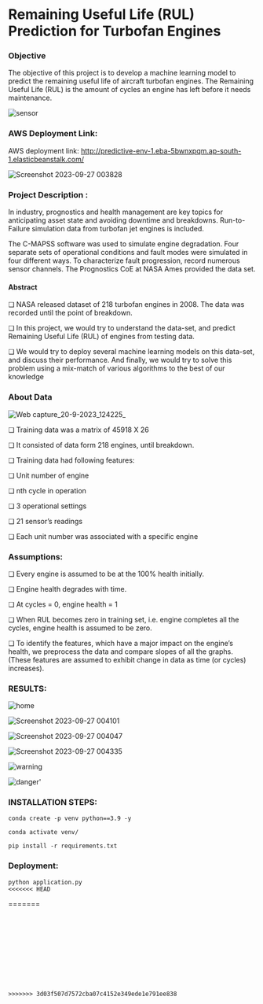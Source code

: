 # Remaining Useful Life (RUL) Prediction for Turbofan Engines

### Objective
The objective of this project is to develop a machine learning model to predict the remaining useful life of aircraft turbofan engines. The Remaining Useful Life (RUL) is the amount of cycles an engine has left before it needs maintenance.

![sensor](https://github.com/Romachauhan1607/Pred_maintainance-Project/assets/90463649/81d74b8f-374e-48ee-9a14-316d71a256a2)

### AWS Deployment Link:
AWS deployment link: http://predictive-env-1.eba-5bwnxpqm.ap-south-1.elasticbeanstalk.com/

![Screenshot 2023-09-27 003828](https://github.com/Romachauhan1607/Pred_maintainance-Project/assets/90463649/9515587a-0f62-4d03-959e-4ea31e48f2b4)



### Project Description :
In industry, prognostics and health management are key topics for anticipating asset state and avoiding downtime and breakdowns. Run-to-Failure simulation data from turbofan jet engines is included.

The C-MAPSS software was used to simulate engine degradation. Four separate sets of operational conditions and fault modes were simulated in four different ways. To characterize fault progression, record numerous sensor channels. The Prognostics CoE at NASA Ames provided the data set.

  #### Abstract
❏ NASA released dataset of 218 turbofan 
engines in 2008. The data was recorded until 
the point of breakdown. 

❏ In this project, we would try to understand 
the data-set, and predict Remaining Useful 
Life (RUL) of engines from testing data. 

❏ We would try to deploy several machine 
learning models on this data-set, and discuss 
their performance. And finally, we would try 
to solve this problem using a mix-match of 
various algorithms to the best of our knowledge

### About Data  
![Web capture_20-9-2023_124225_](https://github.com/Romachauhan1607/Pred_maintainance-Project/assets/90463649/56260092-9a2f-4371-995d-2de114e6eb2e)

❏ Training data was a matrix of 45918 X 26                                              

❏ It consisted of data form 218 engines, until 
breakdown.

❏ Training data had following features:

❏ Unit number of engine

❏ nth cycle in operation

❏ 3 operational settings

❏ 21 sensor’s readings

❏ Each unit number was associated with a 
specific engine

### Assumptions:

❏ Every engine is assumed to be at the 100% health initially. 

❏ Engine health degrades with time.

❏ At cycles = 0, engine health = 1

❏ When RUL becomes zero in training set, i.e. engine completes all the cycles, engine health is assumed to be zero.

❏ To identify the features, which have a major impact on the engine’s health, we preprocess the data and compare 
slopes of all the graphs. (These features are assumed to exhibit change in data as time (or cycles) increases).





### RESULTS:

![home](https://github.com/Romachauhan1607/Pred_maintainance-Project/assets/90463649/14fe98e3-ed05-4e26-bac9-36b0343eca33)

![Screenshot 2023-09-27 004101](https://github.com/Romachauhan1607/Pred_maintainance-Project/assets/90463649/44b4f740-5d46-4b8d-933d-b4e763025fe3)


![Screenshot 2023-09-27 004047](https://github.com/Romachauhan1607/Pred_maintainance-Project/assets/90463649/2e03be4a-0930-40e7-89db-1e76e3d20f1f)



![Screenshot 2023-09-27 004335](https://github.com/Romachauhan1607/Pred_maintainance-Project/assets/90463649/9745625a-1546-4d8c-b3bf-12c39e4c3146)


![warning](https://github.com/Romachauhan1607/Pred_maintainance-Project/assets/90463649/e6e557c6-8beb-4bb6-941c-52c8bdf259c1)



![danger'](https://github.com/Romachauhan1607/Pred_maintainance-Project/assets/90463649/5c36ead3-b910-4faa-9d3f-55b82220125f)

### INSTALLATION STEPS:


```
conda create -p venv python==3.9 -y
```

```
conda activate venv/
```

```
pip install -r requirements.txt
```

### Deployment:

```
python application.py
<<<<<<< HEAD
```
=======
```











>>>>>>> 3d03f507d7572cba07c4152e349ede1e791ee838
